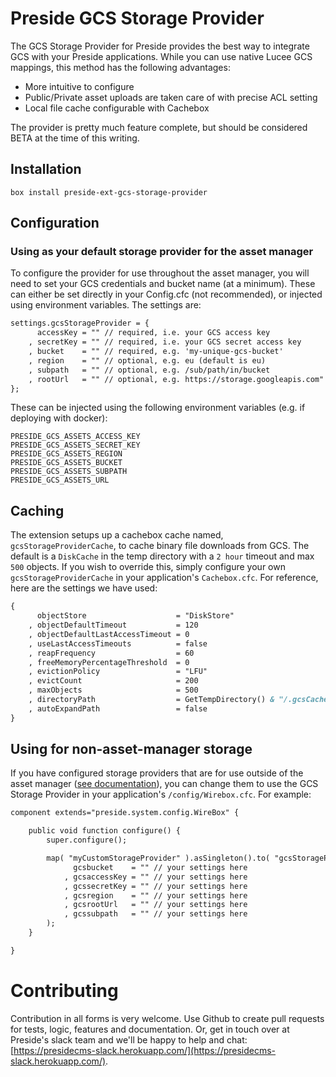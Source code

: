 # Preside GCS Storage Provider

The GCS Storage Provider for Preside provides the best way to integrate GCS with your Preside applications. While you can use native Lucee GCS mappings, this method has the following advantages:

* More intuitive to configure
* Public/Private asset uploads are taken care of with precise ACL setting
* Local file cache configurable with Cachebox

The provider is pretty much feature complete, but should be considered BETA at the time of this writing.

## Installation

```box install preside-ext-gcs-storage-provider```

## Configuration

### Using as your default storage provider for the asset manager

To configure the provider for use throughout the asset manager, you will need to set your GCS credentials and bucket name (at a minimum). These can either be set directly in your Config.cfc (not recommended), or injected using environment variables. The settings are:

```cfc
settings.gcsStorageProvider = {
	  accessKey = "" // required, i.e. your GCS access key
	, secretKey = "" // required, i.e. your GCS secret access key
	, bucket    = "" // required, e.g. 'my-unique-gcs-bucket'
	, region    = "" // optional, e.g. eu (default is eu)
	, subpath   = "" // optional, e.g. /sub/path/in/bucket
	, rootUrl   = "" // optional, e.g. https://storage.googleapis.com"
};
```

These can be injected using the following environment variables (e.g. if deploying with docker):

```
PRESIDE_GCS_ASSETS_ACCESS_KEY
PRESIDE_GCS_ASSETS_SECRET_KEY
PRESIDE_GCS_ASSETS_REGION
PRESIDE_GCS_ASSETS_BUCKET
PRESIDE_GCS_ASSETS_SUBPATH
PRESIDE_GCS_ASSETS_URL
```

## Caching

The extension setups up a cachebox cache named, `gcsStorageProviderCache`, to cache binary file downloads from GCS. The default is a `DiskCache` in the temp directory with a `2 hour` timeout and max `500` objects. If you wish to override this, simply configure your own `gcsStorageProviderCache` in your application's `Cachebox.cfc`. For reference, here are the settings we have used:

```cfc
{
	  objectStore                    = "DiskStore"
	, objectDefaultTimeout           = 120
	, objectDefaultLastAccessTimeout = 0
	, useLastAccessTimeouts          = false
	, reapFrequency                  = 60
	, freeMemoryPercentageThreshold  = 0
	, evictionPolicy                 = "LFU"
	, evictCount                     = 200
	, maxObjects                     = 500
	, directoryPath                  = GetTempDirectory() & "/.gcsCache"
	, autoExpandPath                 = false
}
```

## Using for non-asset-manager storage

If you have configured storage providers that are for use outside of the asset manager ([see documentation](https://docs.preside.org/devguides/assetmanager.html#overriding-the-default-storage-location)), you can change them to use the GCS Storage Provider in your application's `/config/Wirebox.cfc`. For example:

```cfc
component extends="preside.system.config.WireBox" {

	public void function configure() {
		super.configure();

		map( "myCustomStorageProvider" ).asSingleton().to( "gcsStorageProvider.services.GCSStorageProvider" ).noAutoWire().initWith(
			  gcsbucket    = "" // your settings here
			, gcsaccessKey = "" // your settings here
			, gcssecretKey = "" // your settings here
			, gcsregion    = "" // your settings here
			, gcsrootUrl   = "" // your settings here
			, gcssubpath   = "" // your settings here
		);
	}

}

```

# Contributing

Contribution in all forms is very welcome. Use Github to create pull requests for tests, logic, features and documentation. Or, get in touch over at Preside's slack team and we'll be happy to help and chat: [https://presidecms-slack.herokuapp.com/](https://presidecms-slack.herokuapp.com/).